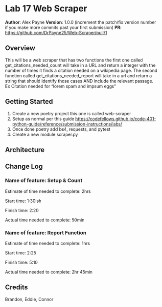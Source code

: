 # Lab 17 Web Scraper

**Author**: Alex Payne
**Version**: 1.0.0 (increment the patch/fix version number if you make more commits past your first submission)
**PR**: https://github.com/DrPayne25/Web-Scraper/pull/1

## Overview
This will be a web scraper that has two functions the first one called get_citations_needed_count will take in a URL and return a integer with the number of times it finds a citation needed on a wikipedia page. The second function called get_citations_needed_report will take in a url and return a string that should identify those cases AND include the relevant passage. Ex Citation needed for “lorem spam and impsum eggs”

## Getting Started
1. Create a new poetry project this one is called web-scraper
2. Setup as normal per this guide https://codefellows.github.io/code-401-python-guide/reference/submission-instructions/labs/
3. Once done poetry add bs4, requests, and pytest
4. Create a new module scraper.py

## Architecture

## Change Log
### Name of feature: Setup & Count 

Estimate of time needed to complete: 2hrs

Start time: 1:30ish

Finish time: 2:20

Actual time needed to complete: 50min

### Name of feature: Report Function
Estimate of time needed to complete: 1hrs

Start time: 2:25

Finish time: 5:10

Actual time needed to complete: 2hr 45min

## Credits 
Brandon, Eddie, Connor 


